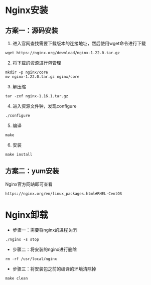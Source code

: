 # Nginx安装



## 方案一：源码安装

1. 进入官网查找需要下载版本的连接地址，然后使用wget命令进行下载

```shell
wget https://nginx.org/download/nginx-1.22.0.tar.gz
```

2. 将下载的资源进行包管理

```shell
mkdir -p nginx/core
mv nginx-1.22.0.tar.gz nginx/core
```

3. 解压缩

```shell
tar -zxf nginx-1.16.1.tar.gz
```

4. 进入资源文件钟，发现configure

```shell
./configure
```

5. 编译

```shell
make
```

6. 安装

```shell
make install
```





## 方案二：yum安装

Nginx官方网站即可查看

```
https://nginx.org/en/linux_packages.html#RHEL-CentOS
```







# Nginx卸载



+ 步骤一：需要将nginx的进程关闭

```
./nginx -s stop
```

+ 步骤二：将安装的nginx进行删除

```
rm -rf /usr/local/nginx
```

+ 步骤三：将安装包之前的编译的环境清除掉

```
make clean
```

